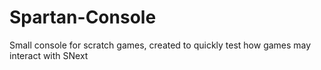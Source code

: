 # Spartan-Console

Small console for scratch games,
created to quickly test how games may interact with SNext
